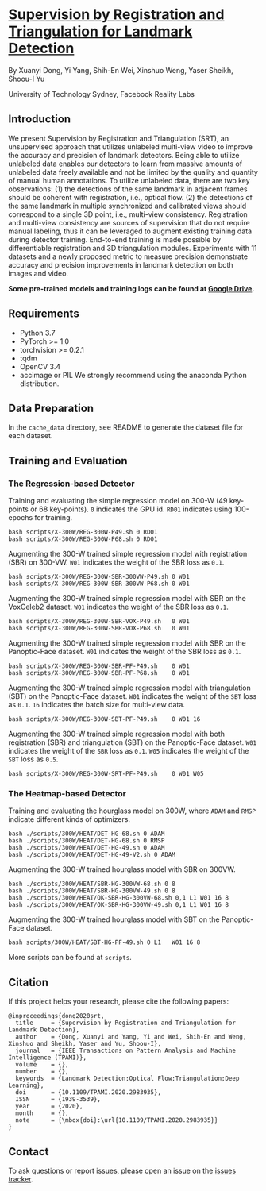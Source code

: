 # [Supervision by Registration and Triangulation for Landmark Detection](https://xuanyidong.com/resources/papers/TPAMI-20-SRT.pdf)
By Xuanyi Dong, Yi Yang, Shih-En Wei, Xinshuo Weng, Yaser Sheikh, Shoou-I Yu

University of Technology Sydney, Facebook Reality Labs

## Introduction
We present Supervision by Registration and Triangulation (SRT), an unsupervised approach that utilizes unlabeled multi-view video to improve the accuracy and precision of landmark detectors. Being able to utilize unlabeled data enables our detectors to learn from massive amounts of unlabeled data freely available and not be limited by the quality and quantity of manual human annotations. To utilize unlabeled data, there are two key observations: (1) the detections of the same landmark in adjacent frames should be coherent with registration, i.e., optical flow. (2) the detections of the same landmark in multiple synchronized and calibrated views should correspond to a single 3D point, i.e., multi-view consistency. Registration and multi-view consistency are sources of supervision that do not require manual labeling, thus it can be leveraged to augment existing training data during detector training. End-to-end training is made possible by differentiable registration and 3D triangulation modules. Experiments with 11 datasets and a newly proposed metric to measure precision demonstrate accuracy and precision improvements in landmark detection on both images and video.

**Some pre-trained models and training logs can be found at [Google Drive](https://drive.google.com/drive/folders/1ABt0XUK3Imqnvahqzyw3lkj06Ri5PSvQ?usp=sharing).**


## Requirements

- Python 3.7
- PyTorch >= 1.0 
- torchvision >= 0.2.1
- tqdm
- OpenCV 3.4
- accimage or PIL
We strongly recommend using the anaconda Python distribution.



## Data Preparation

In the `cache_data` directory, see README to generate the dataset file for each dataset.


## Training and Evaluation


### The Regression-based Detector

Training and evaluating the simple regression model on 300-W (49 key-points or 68 key-points).
`0` indicates the GPU id. `RD01` indicates using 100-epochs for training.
```
bash scripts/X-300W/REG-300W-P49.sh 0 RD01
bash scripts/X-300W/REG-300W-P68.sh 0 RD01
```

Augmenting the 300-W trained simple regression model with registration (SBR) on 300-VW.
`W01` indicates the weight of the SBR loss as `0.1`.
```
bash scripts/X-300W/REG-300W-SBR-300VW-P49.sh 0 W01
bash scripts/X-300W/REG-300W-SBR-300VW-P68.sh 0 W01
```

Augmenting the 300-W trained simple regression model with SBR on the VoxCeleb2 dataset.
`W01` indicates the weight of the SBR loss as `0.1`.
```
bash scripts/X-300W/REG-300W-SBR-VOX-P49.sh   0 W01
bash scripts/X-300W/REG-300W-SBR-VOX-P68.sh   0 W01
```

Augmenting the 300-W trained simple regression model with SBR on the Panoptic-Face dataset.
`W01` indicates the weight of the SBR loss as `0.1`.
```
bash scripts/X-300W/REG-300W-SBR-PF-P49.sh    0 W01
bash scripts/X-300W/REG-300W-SBR-PF-P68.sh    0 W01
```

Augmenting the 300-W trained simple regression model with triangulation (SBT) on the Panoptic-Face dataset.
`W01` indicates the weight of the `SBT` loss as `0.1`. `16` indicates the batch size for multi-view data.
```
bash scripts/X-300W/REG-300W-SBT-PF-P49.sh    0 W01 16
```

Augmenting the 300-W trained simple regression model with both registration (SBR) and triangulation (SBT) on the Panoptic-Face dataset.
`W01` indicates the weight of the `SBR` loss as `0.1`.
`W05` indicates the weight of the `SBT` loss as `0.5`.
```
bash scripts/X-300W/REG-300W-SRT-PF-P49.sh    0 W01 W05
```

### The Heatmap-based Detector

Training and evaluating the hourglass model on 300W, where `ADAM` and `RMSP` indicate different kinds of optimizers.
```
bash ./scripts/300W/HEAT/DET-HG-68.sh 0 ADAM
bash ./scripts/300W/HEAT/DET-HG-68.sh 0 RMSP
bash ./scripts/300W/HEAT/DET-HG-49.sh 0 ADAM
bash ./scripts/300W/HEAT/DET-HG-49-V2.sh 0 ADAM
```

Augmenting the 300-W trained hourglass model with SBR on 300VW.
```
bash ./scripts/300W/HEAT/SBR-HG-300VW-68.sh 0 8
bash ./scripts/300W/HEAT/SBR-HG-300VW-49.sh 0 8
bash ./scripts/300W/HEAT/OK-SBR-HG-300VW-68.sh 0,1 L1 W01 16 8
bash ./scripts/300W/HEAT/OK-SBR-HG-300VW-49.sh 0,1 L1 W01 16 8
```

Augmenting the 300-W trained hourglass model with SBT on the Panoptic-Face dataset.
```
bash scripts/300W/HEAT/SBT-HG-PF-49.sh 0 L1   W01 16 8
```

More scripts can be found at `scripts`.


## Citation

If this project helps your research, please cite the following papers:
```
@inproceedings{dong2020srt,
  title     = {Supervision by Registration and Triangulation for Landmark Detection},
  author    = {Dong, Xuanyi and Yang, Yi and Wei, Shih-En and Weng, Xinshuo and Sheikh, Yaser and Yu, Shoou-I},
  journal   = {IEEE Transactions on Pattern Analysis and Machine Intelligence (TPAMI)},
  volume    = {},
  number    = {},
  keywords  = {Landmark Detection;Optical Flow;Triangulation;Deep Learning},
  doi       = {10.1109/TPAMI.2020.2983935},
  ISSN      = {1939-3539},
  year      = {2020},
  month     = {},
  note      = {\mbox{doi}:\url{10.1109/TPAMI.2020.2983935}}
}
```

## Contact
To ask questions or report issues, please open an issue on the [issues tracker](https://github.com/D-X-Y/landmark-detection/issues).


